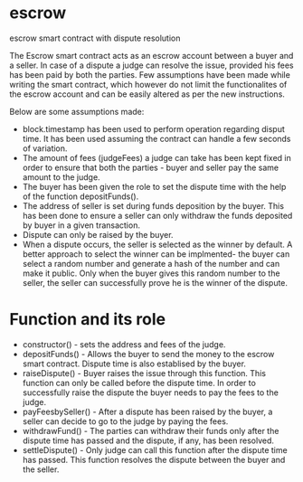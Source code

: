 # escrow
escrow smart contract with dispute resolution

The Escrow smart contract acts as an escrow account between a buyer and a seller. In case of a dispute a judge can resolve the issue, provided his fees has been paid by both the parties. 
Few assumptions have been made while writing the smart contract, which however do not limit the functionalites of the escrow account and can be easily altered as per the new instructions. 

Below are some assumptions made:
- block.timestamp has been used to perform operation regarding disput time. It has been used assuming the contract can handle a few seconds of variation.
- The amount of fees (judgeFees) a judge can take has been kept fixed in order to ensure that both the parties - buyer and seller pay the same amount to the judge.
- The buyer has been given the role to set the dispute time with the help of the function depositFunds().
- The address of seller is set during funds deposition by the buyer. This has been done to ensure a seller can only withdraw the funds deposited by buyer in a given transaction.
- Dispute can only be raised by the buyer.
- When a dispute occurs, the seller is selected as the winner by default. A better approach to select the winner can be implmented- the buyer can select a random number and generate a hash of the number and can make it public. Only when the buyer gives this random number to the seller, the seller can successfully prove he is the winner of the dispute.


# Function and its role
- constructor() - sets the address and fees of the judge.
- depositFunds() - Allows the buyer to send the money to the escrow smart contract. Dispute time is also establised by the buyer.
- raiseDispute() - Buyer raises the issue through this function. This function can only be called before the dispute time. In order to successfully raise the dispute the buyer needs to pay the fees to the judge.
- payFeesbySeller() - After a dispute has been raised by the buyer, a seller can decide to go to the judge by paying the fees.
- withdrawFund() - The parties can withdraw their funds only after the dispute time has passed and the dispute, if any, has been resolved.
- settleDispute() - Only judge can call this function after the dispute time has passed. This function resolves the dispute between the buyer and the seller.




